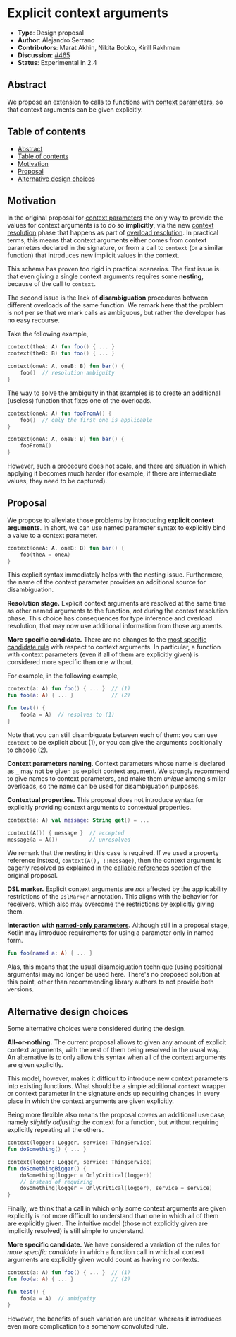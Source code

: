 # Explicit context arguments

* **Type**: Design proposal
* **Author**: Alejandro Serrano
* **Contributors**: Marat Akhin, Nikita Bobko, Kirill Rakhman
* **Discussion**: [#465](https://github.com/Kotlin/KEEP/discussions/465)
* **Status**: Experimental in 2.4

## Abstract

We propose an extension to calls to functions with 
[context parameters](./KEEP-0367-context-parameters.md),
so that context arguments can be given explicitly.

## Table of contents

* [Abstract](#abstract)
* [Table of contents](#table-of-contents)
* [Motivation](#motivation)
* [Proposal](#proposal)
* [Alternative design choices](#alternative-design-choices)

## Motivation

In the original proposal for [context parameters](./KEEP-0367-context-parameters.md)
the only way to provide the values for context arguments is to do so
**implicitly**, via the new 
[context resolution](./KEEP-0367-context-parameters.md#extended-resolution-algorithm)
phase that happens as part of 
[overload resolution](https://kotlinlang.org/spec/overload-resolution.html#description).
In practical terms, this means that context arguments either comes from
context parameters declared in the signature, or from a call to `context`
(or a similar function) that introduces new implicit values in the context.

This schema has proven too rigid in practical scenarios. The first issue is
that even giving a single context arguments requires some **nesting**, because
of the call to `context`.

The second issue is the lack of **disambiguation** procedures between different
overloads of the same function. We remark here that the problem is not per se 
that we mark calls as ambiguous, but rather the developer has no easy recourse.

Take the following example,

```kotlin
context(theA: A) fun foo() { ... }
context(theB: B) fun foo() { ... }

context(oneA: A, oneB: B) fun bar() {
    foo()  // resolution ambiguity
}
```

The way to solve the ambiguity in that examples is to create an additional
(useless) function that fixes one of the overloads.

```kotlin
context(oneA: A) fun fooFromA() {
    foo()  // only the first one is applicable
}

context(oneA: A, oneB: B) fun bar() {
    fooFromA()
}
```

However, such a procedure does not scale, and there are situation in which
applying it becomes much harder (for example, if there are intermediate values,
they need to be captured).

## Proposal

We propose to alleviate those problems by introducing **explicit context
arguments**. In short, we can use named parameter syntax to explicitly bind
a value to a context parameter.

```kotlin
context(oneA: A, oneB: B) fun bar() {
    foo(theA = oneA)
}
```

This explicit syntax immediately helps with the nesting issue. Furthermore,
the name of the context parameter provides an additional source for
disambiguation.

**Resolution stage.** Explicit context arguments are resolved at the same
time as other named arguments to the function, _not_ during the context
resolution phase. This choice has consequences for type inference and overload
resolution, that may now use additional information from those arguments.

**More specific candidate.** There are no changes to the
[most specific candidate rule](./KEEP-0367-context-parameters.md#extended-resolution-algorithm)
with respect to context arguments. In particular, a function with context
parameters (even if all of them are explicitly given) is considered more
specific than one without.

For example, in the following example,

```kotlin
context(a: A) fun foo() { ... }  // (1)
fun foo(a: A) { ... }            // (2)

fun test() {
    foo(a = A)  // resolves to (1)
}
```

Note that you can still disambiguate between each of them: you can use
`context` to be explicit about (1), or you can give the arguments positionally
to choose (2).

**Context parameters naming.** 
Context parameters whose name is declared as `_` may not be given as explicit
context argument. We strongly recommend to give names to context parameters,
and make them _unique_ among similar overloads, so the name can be used for
disambiguation purposes.

**Contextual properties.** This proposal does not introduce syntax for
explicitly providing context arguments to contextual properties.

```kotlin
context(a: A) val message: String get() = ...

context(A()) { message }  // accepted
message(a = A())          // unresolved
```

We remark that the nesting in this case is required. If we used a property
reference instead, `context(A(), ::message)`, then the context argument is
eagerly resolved as explained in the
[callable references](./KEEP-0367-context-parameters.md#callable-references)
section of the original proposal.

**DSL marker.** Explicit context arguments are _not_ affected by the
applicability restrictions of the `DslMarker` annotation. This aligns with
the behavior for receivers, which also may overcome the restrictions by
explicitly giving them.

**Interaction with [named-only parameters](https://github.com/Kotlin/KEEP/blob/main/proposals/KEEP-0439-named-only-parameters.md).**
Although still in a proposal stage, Kotlin may introduce requirements for
using a parameter only in named form.

```kotlin
fun foo(named a: A) { ... }
```

Alas, this means that the usual disambiguation technique (using positional
arguments) may no longer be used here. There's no proposed solution at this
point, other than recommending library authors to not provide both versions.

## Alternative design choices

Some alternative choices were considered during the design.

**All-or-nothing.** The current proposal allows to given any amount of
explicit context arguments, with the rest of them being resolved in the
usual way. An alternative is to only allow this syntax when all of the
context arguments are given explicitly.

This model, however, makes it difficult to introduce new context parameters
into existing functions. What should be a simple additional `context` wrapper
or context parameter in the signature ends up requiring changes in every
place in which the context arguments are given explicitly.

Being more flexible also means the proposal covers an additional use case,
namely _slightly adjusting_ the context for a function, but without requiring
explicitly repeating all the others.

```kotlin
context(logger: Logger, service: ThingService)
fun doSomething() { ... }

context(logger: Logger, service: ThingService)
fun doSomethingBigger() {
    doSomething(logger = OnlyCritical(logger))
    // instead of requiring
    doSomething(logger = OnlyCritical(logger), service = service)
}
```

Finally, we think that a call in which only some context arguments are given
explicitly is not more difficult to understand than one in which all of them
are explicitly given. The intuitive model (those not explicitly given are
implicitly resolved) is still simple to understand.

**More specific candidate.** We have considered a variation of the rules
for _more specific candidate_ in which a function call in which all context
arguments are explicitly given would count as having no contexts.

```kotlin
context(a: A) fun foo() { ... }  // (1)
fun foo(a: A) { ... }            // (2)

fun test() {
    foo(a = A)  // ambiguity
}
```

However, the benefits of such variation are unclear, whereas it introduces 
even more complication to a somehow convoluted rule.
